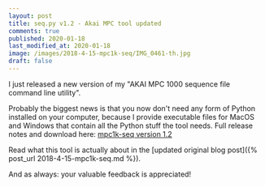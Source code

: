 ```yaml
---
layout: post
title: seq.py v1.2 - Akai MPC tool updated
comments: true
published: 2020-01-18
last_modified_at: 2020-01-18
image: /images/2018-4-15-mpc1k-seq/IMG_0461-th.jpg
draft: false
---
```


I just released a new version of my "AKAI MPC 1000 sequence file command line utility".

Probably the biggest news is that you now don't need any form of Python installed on your computer, because I provide executable files for MacOS and Windows that contain all the Python stuff the tool needs. Full release notes and download here: [mpc1k-seq version 1.2](https://github.com/JOJ0/mpc1k-seq/releases/tag/v1.2)

Read what this tool is actually about in the [updated original blog post]({% post_url 2018-4-15-mpc1k-seq.md %}).

And as always: your valuable feedback is appreciated!